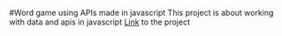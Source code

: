 #Word game using APIs made in javascript
This project is about working with data and apis in javascript
[Link](http://virajshukla.com/wordgame/ "Word Game") to the project